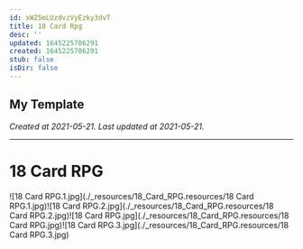 ```yaml
---
id: xWZ5mLUzdvzVyEzky3dvT
title: 18 Card Rpg
desc: ''
updated: 1645225706291
created: 1645225706291
stub: false
isDir: false
---
```

My Template
---

_Created at 2021-05-21._
_Last updated at 2021-05-21._




---

# 18 Card RPG


![18 Card RPG.1.jpg](./_resources/18_Card_RPG.resources/18 Card RPG.1.jpg)![18 Card RPG.2.jpg](./_resources/18_Card_RPG.resources/18 Card RPG.2.jpg)![18 Card RPG.jpg](./_resources/18_Card_RPG.resources/18 Card RPG.jpg)![18 Card RPG.3.jpg](./_resources/18_Card_RPG.resources/18 Card RPG.3.jpg)

